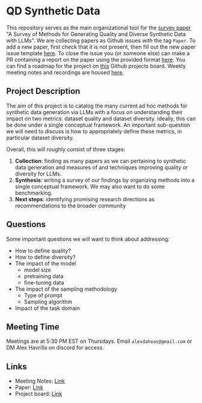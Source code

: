# QD Synthetic Data

This repository serves as the main organizational tool for the [survey paper](https://www.overleaf.com/read/tvvwqwxmqdvf#e3f33) "A Survey of Methods for Generating Quality and Diverse Synthetic Data with LLMs". We are collecting papers as Github issues with the tag `Paper`. To add a new paper, first check that it is not present, then fill out the new paper issue template [here](https://github.com/Dahoas/QDSyntheticData/issues/new/choose). To close the issue you (or someone else) can make a PR containing a report on the paper using the provided format [here](https://github.com/Dahoas/QDSyntheticData/blob/main/papers/paper_example.md). You can find a roadmap for the project on [this](https://github.com/users/Dahoas/projects/7/views/1) Github projects board. Weekly meeting notes and recordings are housed [here](https://drive.google.com/drive/folders/1Q0Np8xaJgcvqMSt_5PDl-M6MyrfWjtjN?usp=sharing).

## Project Description

The aim of this project is to catalog the many current ad hoc methods for synthetic data generation via LLMs with a focus on understanding their impact on two metrics: dataset quality and dataset diversity. Ideally, this can be done under a single conceptual framework. An important sub-question we will need to discuss is how to appropriately define these metrics, in particular dataset diversity. 

Overall, this will roughly consist of three stages:
1. **Collection**: finding as many papers as we can pertaining to synthetic data generation and measures of and techniques improving quality or diversity for LLMs.
2. **Synthesis**: writing a survey of our findings by organizing methods into a single conceptual framework. We may also want to do some benchmarking.
3. **Next steps**: identifying promising research directions as recommendations to the broader community

## Questions

Some important questions we will want to think about addressing:

- How to define quality?
- How to define diversity?
- The impact of the model
  - model size
  - pretraining data
  - fine-tuning data
- The impact of the sampling methodology
  - Type of prompt
  - Sampling algorithm
- Impact of the task domain

## Meeting Time

Meetings are at 5:30 PM EST on Thursdays. Email `alexdahoas@gmail.com` or DM Alex Havrilla on discord for access.

## Links

- Meeting Notes: [Link](https://drive.google.com/drive/folders/1Q0Np8xaJgcvqMSt_5PDl-M6MyrfWjtjN?usp=sharing)
- Paper: [Link](https://www.overleaf.com/read/tvvwqwxmqdvf#e3f33b)
- Project board: [Link](https://github.com/users/Dahoas/projects/7/views/1)

